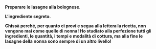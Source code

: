 **Preparare le lasagne alla bolognese.**

**L’ingrediente segreto.** 

**Chissà perché, per quanto ci provi e segua alla lettera la ricetta, non vengono mai come quelle di nonna! Ho studiato alla perfezione tutti gli ingredienti, le quantità, i tempi e modalità di cottura, ma alla fine le lasagne della nonna sono sempre di un altro livello!**


